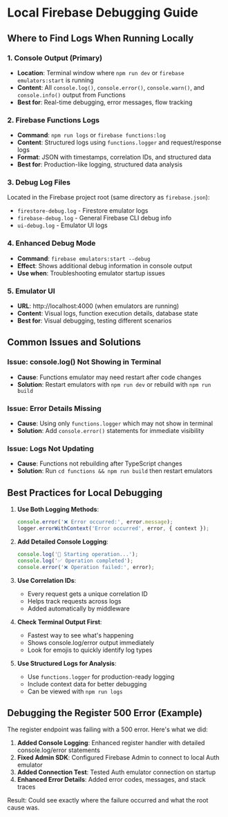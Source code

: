 # Local Firebase Debugging Guide

## Where to Find Logs When Running Locally

### 1. **Console Output (Primary)**
- **Location**: Terminal window where `npm run dev` or `firebase emulators:start` is running
- **Content**: All `console.log()`, `console.error()`, `console.warn()`, and `console.info()` output from Functions
- **Best for**: Real-time debugging, error messages, flow tracking

### 2. **Firebase Functions Logs**
- **Command**: `npm run logs` or `firebase functions:log`
- **Content**: Structured logs using `functions.logger` and request/response logs
- **Format**: JSON with timestamps, correlation IDs, and structured data
- **Best for**: Production-like logging, structured data analysis

### 3. **Debug Log Files**
Located in the Firebase project root (same directory as `firebase.json`):
- `firestore-debug.log` - Firestore emulator logs
- `firebase-debug.log` - General Firebase CLI debug info
- `ui-debug.log` - Emulator UI logs

### 4. **Enhanced Debug Mode**
- **Command**: `firebase emulators:start --debug`
- **Effect**: Shows additional debug information in console output
- **Use when**: Troubleshooting emulator startup issues

### 5. **Emulator UI**
- **URL**: http://localhost:4000 (when emulators are running)
- **Content**: Visual logs, function execution details, database state
- **Best for**: Visual debugging, testing different scenarios

## Common Issues and Solutions

### Issue: console.log() Not Showing in Terminal
- **Cause**: Functions emulator may need restart after code changes
- **Solution**: Restart emulators with `npm run dev` or rebuild with `npm run build`

### Issue: Error Details Missing
- **Cause**: Using only `functions.logger` which may not show in terminal
- **Solution**: Add `console.error()` statements for immediate visibility

### Issue: Logs Not Updating
- **Cause**: Functions not rebuilding after TypeScript changes
- **Solution**: Run `cd functions && npm run build` then restart emulators

## Best Practices for Local Debugging

1. **Use Both Logging Methods**:
   ```typescript
   console.error('❌ Error occurred:', error.message);
   logger.errorWithContext('Error occurred', error, { context });
   ```

2. **Add Detailed Console Logging**:
   ```typescript
   console.log('🔄 Starting operation...');
   console.log('✅ Operation completed');
   console.error('❌ Operation failed:', error);
   ```

3. **Use Correlation IDs**:
   - Every request gets a unique correlation ID
   - Helps track requests across logs
   - Added automatically by middleware

4. **Check Terminal Output First**:
   - Fastest way to see what's happening
   - Shows console.log/error output immediately
   - Look for emojis to quickly identify log types

5. **Use Structured Logs for Analysis**:
   - Use `functions.logger` for production-ready logging
   - Include context data for better debugging
   - Can be viewed with `npm run logs`

## Debugging the Register 500 Error (Example)

The register endpoint was failing with a 500 error. Here's what we did:

1. **Added Console Logging**: Enhanced register handler with detailed console.log/error statements
2. **Fixed Admin SDK**: Configured Firebase Admin to connect to local Auth emulator
3. **Added Connection Test**: Tested Auth emulator connection on startup
4. **Enhanced Error Details**: Added error codes, messages, and stack traces

Result: Could see exactly where the failure occurred and what the root cause was.